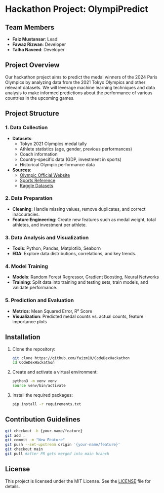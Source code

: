 # Hackathon Project: OlympiPredict

## Team Members
- **Faiz Mustansar**: Lead
- **Fawaz Rizwan**: Developer
- **Talha Naveed**: Developer

## Project Overview
Our hackathon project aims to predict the medal winners of the 2024 Paris Olympics by analyzing data from the 2021 Tokyo Olympics and other relevant datasets. We will leverage machine learning techniques and data analysis to make informed predictions about the performance of various countries in the upcoming games.

## Project Structure
### 1. Data Collection
- **Datasets**: 
  - Tokyo 2021 Olympics medal tally
  - Athlete statistics (age, gender, previous performances)
  - Coach information
  - Country-specific data (GDP, investment in sports)
  - Historical Olympic performance data
- **Sources**: 
  - [Olympic Official Website](https://olympics.com/)
  - [Sports Reference](https://www.sports-reference.com/olympics/summer/2021/)
  - [Kaggle Datasets](https://www.kaggle.com/)

### 2. Data Preparation
- **Cleaning**: Handle missing values, remove duplicates, and correct inaccuracies.
- **Feature Engineering**: Create new features such as medal weight, total athletes, and investment per athlete.

### 3. Data Analysis and Visualization
- **Tools**: Python, Pandas, Matplotlib, Seaborn
- **EDA**: Explore data distributions, correlations, and key trends.

### 4. Model Training
- **Models**: Random Forest Regressor, Gradient Boosting, Neural Networks
- **Training**: Split data into training and testing sets, train models, and validate performance.

### 5. Prediction and Evaluation
- **Metrics**: Mean Squared Error, R² Score
- **Visualization**: Predicted medal counts vs. actual counts, feature importance plots

## Installation
1. Clone the repository:
   ```bash
   git clone https://github.com/faizm10/CodeDexHackathon
   cd CodeDexHackathon
   ```
2. Create and activate a virtual environment:
   ```bash
   python3 -m venv venv
   source venv/bin/activate
   ```
3. Install the required packages:
   ```bash
   pip install -r requirements.txt
   ```

## Contribution Guidelines
```bash
git checkout -b {your-name/feature}
git add .
git commit -m "New Feature"
git push --set-upstream origin '{your-name/feature}'
git checkout main
git pull #after PR gets merged into main branch
```
## License
This project is licensed under the MIT License. See the [LICENSE](LICENSE) file for details.
